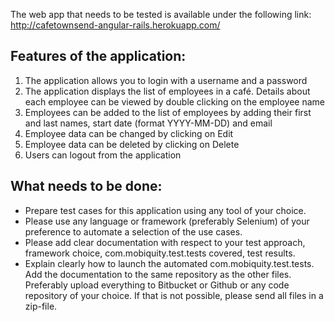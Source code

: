 The web app that needs to be tested is available under the following link:
http://cafetownsend-angular-rails.herokuapp.com/

## Features of the application:
1. The application allows you to login with a username and a password
2. The application displays the list of employees in a café. Details about each
employee can be viewed by double clicking on the employee name
3. Employees can be added to the list of employees by adding their first and last
names, start date (format YYYY-MM-DD) and email
4. Employee data can be changed by clicking on Edit
5. Employee data can be deleted by clicking on Delete
6. Users can logout from the application

## What needs to be done:
* Prepare test cases for this application using any tool of your choice.
* Please use any language or framework (preferably Selenium) of your preference to
automate a selection of the use cases.
* Please add clear documentation with respect to your test approach, framework
choice, com.mobiquity.test.tests covered, test results.
* Explain clearly how to launch the automated com.mobiquity.test.tests. Add the documentation to the
same repository as the other files. Preferably upload everything to Bitbucket or
Github or any code repository of your choice. If that is not possible, please send
all files in a zip-file.

